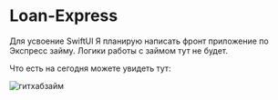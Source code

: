 # Loan-Express

Для усвоение SwiftUI
Я планирую написать фронт приложение по Экспресс займу.
Логики работы с займом тут не будет.

Что есть на сегодня можете увидеть тут:

![гитхабзайм](https://user-images.githubusercontent.com/60622982/105505536-1d5a1180-5cda-11eb-8dd5-495b12b9b132.gif)
